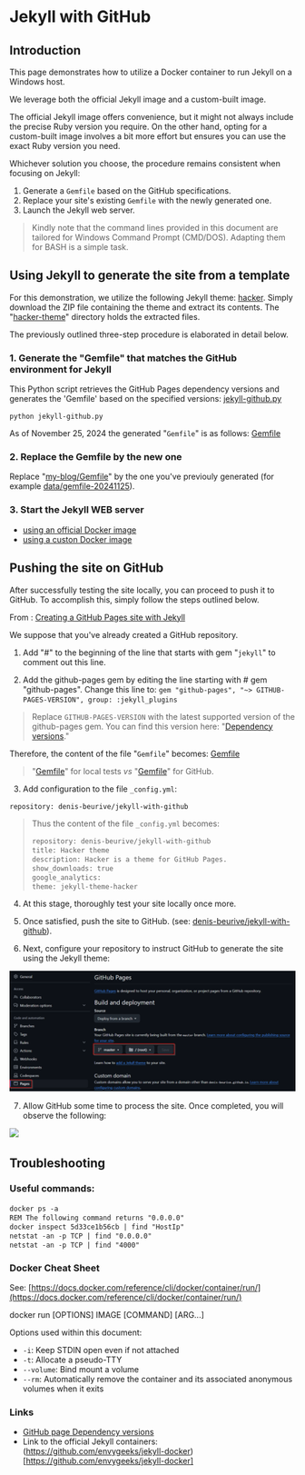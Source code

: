 # Jekyll with GitHub

## Introduction

This page demonstrates how to utilize a Docker container to run Jekyll on a Windows host.

We leverage both the official Jekyll image and a custom-built image.

The official Jekyll image offers convenience, but it might not always include the precise Ruby version you require. On the other hand, opting for a custom-built image involves a bit more effort but ensures you can use the exact Ruby version you need.

Whichever solution you choose, the procedure remains consistent when focusing on Jekyll:

1. Generate a `Gemfile` based on the GitHub specifications.  
2. Replace your site's existing `Gemfile` with the newly generated one.  
3. Launch the Jekyll web server.  

> Kindly note that the command lines provided in this document are tailored for Windows Command Prompt (CMD/DOS).
> Adapting them for BASH is a simple task.

## Using Jekyll to generate the site from a template

For this demonstration, we utilize the following Jekyll theme: [hacker](https://github.com/pages-themes/hacker). Simply download the ZIP file containing the theme and extract its contents. The "[hacker-theme](hacker-theme)" directory holds the extracted files.

The previously outlined three-step procedure is elaborated in detail below.

### 1. Generate the "Gemfile" that matches the GitHub environment for Jekyll

This Python script retrieves the GitHub Pages dependency versions and generates the 'Gemfile' based on the specified versions:
[jekyll-github.py](jekyll-github.py)

    python jekyll-github.py

As of November 25, 2024 the generated "`Gemfile`" is as follows: [Gemfile](data/gemfile-20241125)

### 2. Replace the Gemfile by the new one

Replace "[my-blog/Gemfile](my-blog/Gemfile)" by the one you've previouly generated (for example [data/gemfile-20241125](data/gemfile-20241125)).

### 3. Start the Jekyll WEB server

* [using an official Docker image](OFFICIAL.md)
* [using a custon Docker image](CUSTOM.md)

## Pushing the site on GitHub

After successfully testing the site locally, you can proceed to push it to GitHub. To accomplish this, simply follow the steps outlined below.

From : [Creating a GitHub Pages site with Jekyll](https://docs.github.com/en/pages/setting-up-a-github-pages-site-with-jekyll/creating-a-github-pages-site-with-jekyll)

We suppose that you've already created a GitHub repository.

1. Add "#" to the beginning of the line that starts with gem "`jekyll`" to comment out this line.

2. Add the github-pages gem by editing the line starting with # gem "github-pages". Change this line to: `gem "github-pages", "~> GITHUB-PAGES-VERSION", group: :jekyll_plugins`

> Replace `GITHUB-PAGES-VERSION` with the latest supported version of the github-pages gem. You can find this version here: "[Dependency versions](https://pages.github.com/versions/)."

Therefore, the content of the file "`Gemfile`" becomes: [Gemfile](https://github.com/denis-beurive/jekyll-site/blob/master/Gemfile)

> "[Gemfile](data/gemfile-20241125)" for local tests _vs_ "[Gemfile](https://github.com/denis-beurive/jekyll-site/blob/master/Gemfile)" for GitHub.

3. Add configuration to the file `_config.yml`:

```
repository: denis-beurive/jekyll-with-github
```

> Thus the content of the file `_config.yml` becomes:
> 
> ```
> repository: denis-beurive/jekyll-with-github
> title: Hacker theme
> description: Hacker is a theme for GitHub Pages.
> show_downloads: true
> google_analytics:
> theme: jekyll-theme-hacker
> ```

4. At this stage, thoroughly test your site locally once more.

5. Once satisfied, push the site to GitHub. (see: [denis-beurive/jekyll-with-github](https://github.com/denis-beurive/jekyll-site/tree/master)).

6. Next, configure your repository to instruct GitHub to generate the site using the Jekyll theme:

![](data/kekyll-activate.png)

7. Allow GitHub some time to process the site. Once completed, you will observe the following:

![](data/kekyll-activate-done.png)

## Troubleshooting

### Useful commands:

```Batchfile
docker ps -a
REM The following command returns "0.0.0.0"
docker inspect 5d33ce1b56cb | find "HostIp"
netstat -an -p TCP | find "0.0.0.0"
netstat -an -p TCP | find "4000"
```

### Docker Cheat Sheet

See: [https://docs.docker.com/reference/cli/docker/container/run/](https://docs.docker.com/reference/cli/docker/container/run/)

  docker run [OPTIONS] IMAGE [COMMAND] [ARG...]

Options used within this document:

* `-i`: Keep STDIN open even if not attached
* `-t`: Allocate a pseudo-TTY
* `--volume`: Bind mount a volume
* `--rm`: Automatically remove the container and its associated anonymous volumes when it exits

### Links

* [GitHub page Dependency versions](https://pages.github.com/versions/)
* Link to the official Jekyll containers: (https://github.com/envygeeks/jekyll-docker)[https://github.com/envygeeks/jekyll-docker]

